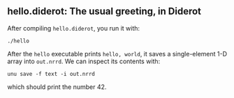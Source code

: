 ## hello.diderot: The usual greeting, in Diderot

After compiling `hello.diderot`, you run it with:

	./hello
After the `hello` executable prints `hello, world`, it saves a single-element
1-D array into `out.nrrd`.  We can inspect its contents with:

	unu save -f text -i out.nrrd
which should print the number 42.

